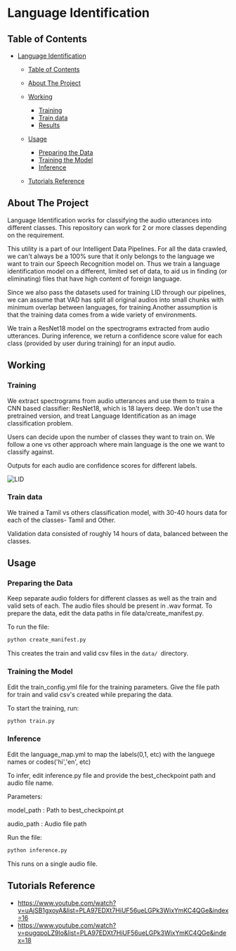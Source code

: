 # Language Identification

<!-- TABLE OF CONTENTS -->
## Table of Contents

- [Language Identification](#language-identification)
  - [Table of Contents](#table-of-contents)
  - [About The Project](#about-the-project)
  - [Working](#working)
    - [Training](#training)
    - [Train data](#train-data)
    - [Results](#results)

  - [Usage](#usage)
    - [Preparing the Data](#preparing-the-data)
    - [Training the Model](#training-the-model)
    - [Inference](#inference)
  
  - [Tutorials Reference](#tutorials-reference)

<!-- ABOUT THE PROJECT -->
## About The Project

Language Identification works for classifying the audio utterances into different classes. This repository can work for 2 or more classes depending on the requirement. 

This utility is a part of our Intelligent Data Pipelines. For all the data crawled, we can't always be a 100% sure that it only belongs to the language we want to train our Speech Recognition model on. Thus we train a language identification model on a different, limited set of data, to aid us in finding (or eliminating) files that have high content of foreign language. 

Since we also pass the datasets used for training LID through our pipelines, we can assume that VAD has split all original audios into small chunks with minimum overlap between languages, for training.Another assumption is that the training data comes from a wide variety of environments.

We train a ResNet18 model on the spectrograms extracted from audio utterances. During inference, we return a confidence score value for each class (provided by user during training) for an input audio.

<!-- WORKING -->
## Working

### Training
We extract spectrograms from audio utterances and use them to train a CNN based classifier: ResNet18, which is 18 layers deep. 
We don't use the pretrained version, and treat Language Identification as an image classification problem.

Users can decide upon the number of classes they want to train on. We follow a one vs other approach where main language is the one we want to classify against. 

Outputs for each audio are confidence scores for different labels.

![LID](img/lid.png)

### Train data
We trained a Tamil vs others classification model, with 30-40 hours data for each of the classes- Tamil and Other.

Validation data consisted of roughly 14 hours of data, balanced between the classes.

## Usage

### Preparing the Data

Keep separate audio folders for different classes as well as the train and valid sets of each. The audio files should be present in .wav format.
To prepare the data, edit the data paths in file data/create_manifest.py.

To run the file:
```python
python create_manifest.py
```
This creates the train and valid csv files in the ```data/ ```directory.

### Training the Model
Edit the train_config.yml file for the training parameters. Give the file path for train and valid csv's created while preparing the data.

To start the training, run:
```python
python train.py
```

### Inference
Edit the language_map.yml to map the labels(0,1, etc) with the languege names or codes('hi','en', etc)

To infer, edit inference.py file and provide the best_checkpoint path and audio file name.

Parameters:

model_path : Path to best_checkpoint.pt

audio_path : Audio file path

Run the file:
```python
python inference.py
```
This runs on a single audio file.

<!-- TUTOTIALS REFERENCE -->
## Tutorials Reference

- https://www.youtube.com/watch?v=uAjSB1gxoyA&list=PLA97EDXt7HiUF56ueLGPk3WixYmKC4QGe&index=16
- https://www.youtube.com/watch?v=pugqpoLZ9lo&list=PLA97EDXt7HiUF56ueLGPk3WixYmKC4QGe&index=18

